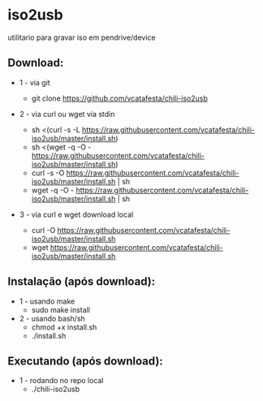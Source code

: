 # iso2usb

utilitario para gravar iso em pendrive/device

## Download:

- 1 - via git
	- git clone https://github.com/vcatafesta/chili-iso2usb

- 2 - via curl ou wget via stdin
	- sh <(curl -s -L https://raw.githubusercontent.com/vcatafesta/chili-iso2usb/master/install.sh)
	- sh <(wget -q -O - https://raw.githubusercontent.com/vcatafesta/chili-iso2usb/master/install.sh)
	- curl -s -O https://raw.githubusercontent.com/vcatafesta/chili-iso2usb/master/install.sh | sh
	- wget -q -O - https://raw.githubusercontent.com/vcatafesta/chili-iso2usb/master/install.sh | sh

- 3 - via curl e wget download local
	- curl -O https://raw.githubusercontent.com/vcatafesta/chili-iso2usb/master/install.sh
	- wget https://raw.githubusercontent.com/vcatafesta/chili-iso2usb/master/install.sh

## Instalação (após download):
- 1 - usando make
	- sudo make install
- 2 - usando bash/sh
	- chmod +x install.sh
	- ./install.sh

## Executando (após download):
- 1 - rodando no repo local
	- ./chili-iso2usb

